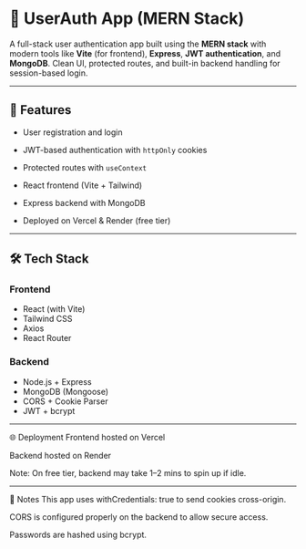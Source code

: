 # 🔐 UserAuth App (MERN Stack)

A full-stack user authentication app built using the **MERN stack** with modern tools like **Vite** (for frontend), **Express**, **JWT authentication**, and **MongoDB**. Clean UI, protected routes, and built-in backend handling for session-based login.

---

## 🚀 Features

- User registration and login
- JWT-based authentication with `httpOnly` cookies
- Protected routes with `useContext`
- React frontend (Vite + Tailwind)
- Express backend with MongoDB

- Deployed on Vercel & Render (free tier)

---

## 🛠 Tech Stack

### Frontend
- React (with Vite)
- Tailwind CSS
- Axios
- React Router

### Backend
- Node.js + Express
- MongoDB (Mongoose)
- CORS + Cookie Parser
- JWT + bcrypt

---
🌐 Deployment
Frontend hosted on Vercel

Backend hosted on Render

Note: On free tier, backend may take 1–2 mins to spin up if idle.

---
🧠 Notes
This app uses withCredentials: true to send cookies cross-origin.

CORS is configured properly on the backend to allow secure access.

Passwords are hashed using bcrypt.






